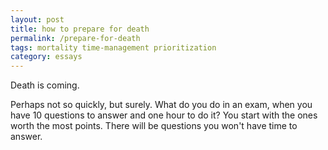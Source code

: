 ```yaml
---
layout: post
title: how to prepare for death
permalink: /prepare-for-death
tags: mortality time-management prioritization
category: essays
---
```


Death is coming.
<!--more-->
Perhaps not so quickly, but surely.
What do you do in an exam, when you have 10 questions to answer and one hour to do it?
You start with the ones worth the most points.
There will be questions you won't have time to answer.
